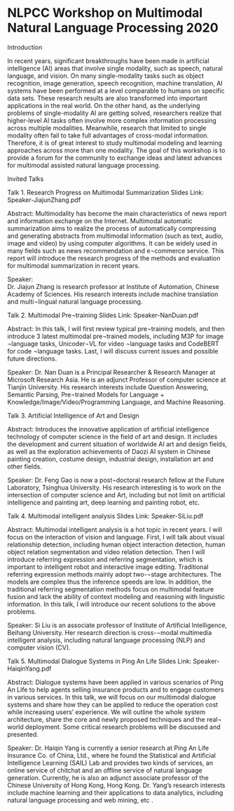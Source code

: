NLPCC Workshop on Multimodal Natural Language Processing 2020
=============================================================

Introduction

In recent years, significant breakthroughs have been made in artificial intelligence (AI) areas that involve single modality, such as speech, natural language, and vision. On many single-modality tasks such as object recognition, image generation, speech recognition, machine translation, AI systems have been performed at a level comparable to humans on specific data sets. These research results are also transformed into important applications in the real world. On the other hand, as the underlying problems of single-modality AI are getting solved, researchers realize that higher-level AI tasks often involve more complex information processing across multiple modalities. Meanwhile, research that limited to single modality often fail to take full advantages of cross-modal information. Therefore, it is of great interest to study multimodal modeling and learning approaches across more than one modality. The goal of this workshop is to provide a forum for the community to exchange ideas and latest advances for multimodal assisted natural language processing.

Invited Talks

Talk 1. Research Progress on Multimodal Summarization
Slides Link: Speaker-JiajunZhang.pdf

Abstract: 
Multimodality has become the main characteristics of news report and information exchange on the Internet. Multimodal automatic summarization aims to realize the process of automatically compressing and generating abstracts from multimodal information (such as text, audio, image and video) by using computer algorithms. It can be widely used in many fields such as news recommendation and e¬commerce service. This report will introduce the research progress of the methods and evaluation for multimodal summarization in recent years.

Speaker:  
Dr. Jiajun Zhang is research professor at Institute of Automation, Chinese Academy of Sciences. His research interests include machine translation and multi¬lingual natural language processing. 

Talk 2. Multimodal Pre¬training
Slides Link: Speaker-NanDuan.pdf

Abstract: 
In this talk, I will first review typical pre¬training models, and then introduce 3 latest multimodal pre¬trained models, including M3P for image ¬language tasks, Unicoder¬VL for video ¬language tasks and CodeBERT for code ¬language tasks. Last, I will discuss current issues and possible future directions.

Speaker: 
Dr. Nan Duan is a Principal Researcher & Research Manager at Microsoft Research Asia. He is an adjunct Professor of computer science at Tianjin University. His research interests include Question Answering, Semantic Parsing, Pre¬trained Models for Language + Knowledge/Image/Video/Programming Language, and Machine Reasoning. 


Talk 3. Artificial Intelligence of Art and Design

Abstract: 
Introduces the innovative application of artificial intelligence technology of computer science in the field of art and design. It includes the development and current situation of worldwide AI art and design fields, as well as the exploration achievements of Daozi AI system in Chinese painting creation, costume design, industrial design, installation art and other fields.

Speaker: 
Dr. Feng Gao is now a post¬doctoral research fellow at the Future Laboratory, Tsinghua University. His research interesting is to work on the intersection of computer science and Art, including but not limit on artificial intelligence and painting art, deep learning and painting robot, etc.

Talk 4. Multimodal intelligent analysis
Slides Link: Speaker-SiLiu.pdf

Abstract: 
Multimodal intelligent analysis is a hot topic in recent years. I will focus on the interaction of vision and language. First, I will talk about visual relationship detection, including human object interaction detection, human object relation segmentation and video relation detection. Then I will introduce referring expression and referring segmentation, which is important to intelligent robot and interactive image editing. Traditional referring expression methods mainly adopt two-¬stage architectures. The models are complex thus the inference speeds are low. In addition, the traditional referring segmentation methods focus on multimodal feature fusion and lack the ability of context modeling and reasoning with linguistic information. In this talk, I will introduce our recent solutions to the above problems.

Speaker:
Si Liu is an associate professor of Institute of Artificial Intelligence, Beihang University. Her research direction is cross-¬modal multimedia intelligent analysis, including natural language processing (NLP) and computer vision (CV). 

Talk 5. Multimodal Dialogue Systems in Ping An Life
Slides Link: Speaker- HaiqinYang.pdf 

Abstract:
Dialogue systems have been applied in various scenarios of Ping An Life to help agents selling insurance products and to engage customers in various services. In this talk, we will focus on our multimodal dialogue systems and share how they can be applied to reduce the operation cost while increasing users’ experience. We will outline the whole system architecture, share the core and newly proposed techniques and the real¬ world deployment. Some critical research problems will be discussed and presented.

Speaker:
Dr. Haiqin Yang is currently a senior research at Ping An Life Insurance Co. of China, Ltd., where he found the Statistical and Artificial Intelligence Learning (SAIL) Lab and provides two kinds of services, an online service of chitchat and an offline service of natural language generation. Currently, he is also an adjunct associate professor of the Chinese University of Hong Kong, Hong Kong. Dr. Yang’s research interests include machine learning and their applications to data analytics, including natural language processing and web mining, etc .


